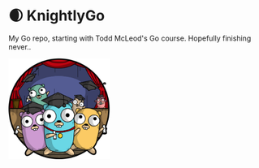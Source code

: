 # :waxing_crescent_moon: KnightlyGo

My Go repo, starting with Todd McLeod's Go course. Hopefully finishing never..

<img src="https://github.com/ashleymcnamara/gophers/blob/master/GOPHER_ADADEMY.png" alt="gopher_academy" width="200"/>
